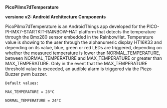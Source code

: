 **PicoPiImx7dTemperature**

**versione v2: Android Architecture Components**

PicoPiImx7dTemperature is an AndroidThings app developed for the PICO-PI-IMX7-STARTKIT-RAINBOW-HAT platform that detects the temperature through the Bmx280 sensor embedded in the RainbowHat.
Temperature value is showing to the user through the alphanumeric display HT16K33 and depending on its value, blue, green or red LEDs are triggered, depending on whether the measured temperature is lower than NORMAL_TEMPERATURE, between NORMAL_TEMPERATURE and MAX_TEMPERATURE or greater than MAX_TEMPERATURE.
Only in the event that the MAX_TEMPERATURE threshold value is exceeded, an audible alarm is triggered via the Piezo Buzzer pwm buzzer.

    Default values: 

    MAX_TEMPERATURE = 28°C

    NORMAL_TEMPERATURE = 24°C
                   



